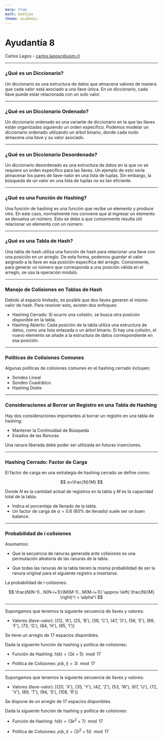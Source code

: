 ```yaml
---
marp: true
math: mathjax
theme: academic
---
```


<!-- _class: lead -->
# Ayudantía 8
Carlos Lagos - carlos.lagosc@usm.cl

---
<!-- _header: Tablas de Hash --->

### ¿Qué es un Diccionario?

Un diccionario es una estructura de datos que almacena valores de manera que cada valor está asociado a una llave única. En un diccionario, cada llave puede estar relacionada con un solo valor.

---
<!-- _header: Tablas de Hash --->

### ¿Qué es un Diccionario Ordenado?

Un diccionario ordenado es una variante de diccionario en la que las llaves están organizadas siguiendo un orden específico. Podemos modelar un diccionario ordenado utilizando un árbol binario, donde cada nodo almacena una llave y su valor asociado.

---
<!-- _header: Tablas de Hash --->

### ¿Qué es un Diccionario Desordenado?

Un diccionario desordenado es una estructura de datos en la que no se requiere un orden específico para las llaves. Un ejemplo de esto sería almacenar los pares de llave-valor en una lista de tuplas. Sin embargo, la búsqueda de un valor en una lista de tuplas no es tan eficiente.

---
<!-- _header: Tablas de Hash --->

### ¿Qué es una Función de Hashing?

Una función de hashing es una función que recibe un elemento y produce otro. En este caso, normalmente nos conviene que al ingresar un elemento se devuelva un número. Esto se debe a que comúnmente resulta útil relacionar un elemento con un número.

---
<!-- _header: Tablas de Hash --->

### ¿Qué es una Tabla de Hash?

Una tabla de hash utiliza una función de hash para relacionar una llave con una posición en un arreglo. De esta forma, podemos guardar el valor asignado a la llave en esa posición específica del arreglo. Comúnmente, para generar un número que corresponda a una posición válida en el arreglo, se usa la operación módulo.

---
<!-- _header: Tablas de Hash --->

### Manejo de Colisiones en Tablas de Hash

Debido al espacio limitado, es posible que dos llaves generen el mismo valor de hash. Para resolver esto, existen dos enfoques:

- Hashing Cerrado: Si ocurre una colisión, se busca otra posición disponible en la tabla.
- Hashing Abierto: Cada posición de la tabla utiliza una estructura de datos, como una lista enlazada o un árbol binario. Si hay una colisión, el nuevo elemento se añade a la estructura de datos correspondiente en esa posición.

---
<!-- _header: Tablas de Hash --->

### Políticas de Colisiones Comunes

Algunas políticas de colisiones comunes en el hashing cerrado incluyen:

- Sondeo Lineal
- Sondeo Cuadrático
- Hashing Doble

---
<!-- _header: Tablas de Hash --->

### Consideraciones al Borrar un Registro en una Tabla de Hashing

Hay dos consideraciones importantes al borrar un registro en una tabla de hashing:

- Mantener la Continuidad de Búsqueda
- Estados de las Ranuras

Una ranura liberada debe poder ser utilizada en futuras inserciones.

---
<!-- _header: Tablas de Hash --->

### Hashing Cerrado: Factor de Carga

El factor de carga en una estrategia de hashing cerrado se define como:

$$
α=\frac{N}{M}
$$

Donde $N$ es la cantidad actual de registros en la tabla y $M$ es la capacidad total de la tabla.

- Indica el porcentaje de llenado de la tabla.
- Un factor de carga de $α=0.6$ (60% de llenado) suele ser un buen balance.

---
<!-- _header: Tablas de Hash  --->

### Probabilidad de $i$ colisiones

Asumamos:

- Que la secuencia de ranuras generada ante colisiones es una permutación aleatoria de las ranuras de la tabla.

- Que todas las ranuras de la tabla tienen la misma probabilidad de ser la ranura original para el siguiente registro a insertarse.

La probabilidad de $i$ colisiones:

$$
\frac{N(N-1)...N(N-i+1)}{M(M-1)...M(M-i+1)} \approx \left( \frac{N}{M} \right)^i = \alpha^i
$$

---
<!-- _header: Tablas de Hash  --->


Supongamos que tenemos la siguiente secuencia de llaves y valores: 

- Valores (llave-valor): [(12, 'A'), (25, 'B'), (38, 'C'), (47, 'D'), (56, 'E'), (69, 'F'), (73, 'G'), (84, 'H'), (95, 'I')]

Se tiene un arreglo de 17 espacios disponibles.

Dada la siguiente función de hashing y política de colisiones:

- Función de Hashing: $h(k) = (2k + 5) \mod 17$

- Política de Colisiones: $p(k,i) = 3i \mod 17$


---
<!-- _header: Tablas de Hash  --->

Supongamos que tenemos la siguiente secuencia de llaves y valores:

- Valores (llave-valor): [(20, 'X'), (35, 'Y'), (42, 'Z'), (53, 'W'), (67, 'U'), (72, 'V'), (89, 'T'), (94, 'S'), (108, 'R')]

Se dispone de un arreglo de 17 espacios disponibles.

Dada la siguiente función de hashing y política de colisiones:

- Función de Hashing: $h(k) = (3k^2 + 7) \mod 17$

- Política de Colisiones: $p(k,i) = (2i^2 + 5i) \mod 17$




